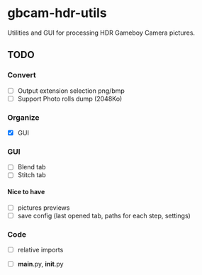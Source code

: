 # gbcam-hdr-utils

Utilities and GUI for processing HDR Gameboy Camera pictures.


## TODO

### Convert
- [ ] Output extension selection png/bmp
- [ ] Support Photo rolls dump (2048Ko)

### Organize 
- [x] GUI

### GUI
- [ ] Blend tab
- [ ] Stitch tab

#### Nice to have
- [ ] pictures previews
- [ ] save config (last opened tab, paths for each step, settings)

### Code

- [ ] relative imports
- [ ]  __main__.py,  __init__.py 

